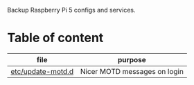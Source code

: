 Backup Raspberry Pi 5 configs and services.

# Table of content
|file|purpose|
|-|-|
|[etc/update-motd.d](./etc/update-motd.d)|Nicer MOTD messages on login|
